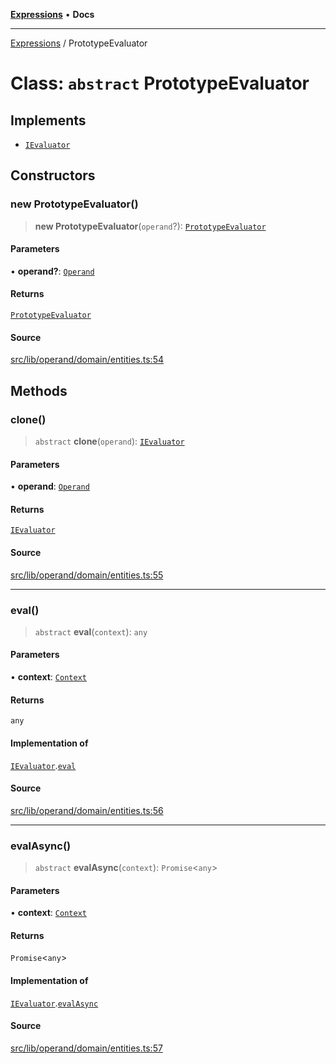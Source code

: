 [**Expressions**](../README.md) • **Docs**

***

[Expressions](../README.md) / PrototypeEvaluator

# Class: `abstract` PrototypeEvaluator

## Implements

- [`IEvaluator`](../interfaces/IEvaluator.md)

## Constructors

### new PrototypeEvaluator()

> **new PrototypeEvaluator**(`operand`?): [`PrototypeEvaluator`](PrototypeEvaluator.md)

#### Parameters

• **operand?**: [`Operand`](Operand.md)

#### Returns

[`PrototypeEvaluator`](PrototypeEvaluator.md)

#### Source

[src/lib/operand/domain/entities.ts:54](https://github.com/data7expressions/3xpr/blob/7acee0c2886cdd6f6b6d4a83a1fd843738c9d027/src/lib/operand/domain/entities.ts#L54)

## Methods

### clone()

> `abstract` **clone**(`operand`): [`IEvaluator`](../interfaces/IEvaluator.md)

#### Parameters

• **operand**: [`Operand`](Operand.md)

#### Returns

[`IEvaluator`](../interfaces/IEvaluator.md)

#### Source

[src/lib/operand/domain/entities.ts:55](https://github.com/data7expressions/3xpr/blob/7acee0c2886cdd6f6b6d4a83a1fd843738c9d027/src/lib/operand/domain/entities.ts#L55)

***

### eval()

> `abstract` **eval**(`context`): `any`

#### Parameters

• **context**: [`Context`](Context.md)

#### Returns

`any`

#### Implementation of

[`IEvaluator`](../interfaces/IEvaluator.md).[`eval`](../interfaces/IEvaluator.md#eval)

#### Source

[src/lib/operand/domain/entities.ts:56](https://github.com/data7expressions/3xpr/blob/7acee0c2886cdd6f6b6d4a83a1fd843738c9d027/src/lib/operand/domain/entities.ts#L56)

***

### evalAsync()

> `abstract` **evalAsync**(`context`): `Promise`\<`any`\>

#### Parameters

• **context**: [`Context`](Context.md)

#### Returns

`Promise`\<`any`\>

#### Implementation of

[`IEvaluator`](../interfaces/IEvaluator.md).[`evalAsync`](../interfaces/IEvaluator.md#evalasync)

#### Source

[src/lib/operand/domain/entities.ts:57](https://github.com/data7expressions/3xpr/blob/7acee0c2886cdd6f6b6d4a83a1fd843738c9d027/src/lib/operand/domain/entities.ts#L57)
